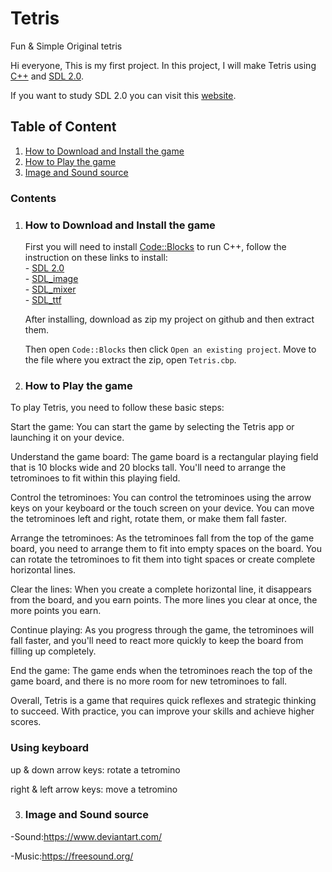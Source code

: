 # **Tetris** 

Fun & Simple Original tetris

Hi everyone, This is my first project. In this project, I will make Tetris using [C++](https://en.wikipedia.org/wiki/C++) and [SDL 2.0](https://www.libsdl.org/download-2.0.php).

If you want to study SDL 2.0 you can visit this [website](https://lazyfoo.net/tutorials/SDL/index.php).
## Table of Content
1. [How to Download and Install the game](#how-to-download-and-install-the-game)
2. [How to Play the game](#how-to-play-the-game)
3. [Image and Sound source](#image-and-sound-source)


### Contents
1. ### How to Download and Install the game

    First you will need to install [Code::Blocks](https://sourceforge.net/projects/codeblocks/files/Binaries/20.03/Windows/codeblocks-20.03mingw-setup.exe/download) to run C++, follow the instruction on these links to install:  
        - [SDL 2.0](https://www.libsdl.org/download-2.0.php)  
        - [SDL_image](https://www.libsdl.org/projects/SDL_image/)  
        - [SDL_mixer](https://www.libsdl.org/projects/SDL_mixer/)  
        - [SDL_ttf](https://www.libsdl.org/projects/SDL_ttf/)  

    After installing, download as zip my project on github and then extract them.  

    Then open `Code::Blocks` then click `Open an existing project`. Move to the file where you extract the zip, open `Tetris.cbp`.

2. ### How to Play the game   

To play Tetris, you need to follow these basic steps:

Start the game: You can start the game by selecting the Tetris app or launching it on your device.

Understand the game board: The game board is a rectangular playing field that is 10 blocks wide and 20 blocks tall. You'll need to arrange the tetrominoes to fit within this playing field.

Control the tetrominoes: You can control the tetrominoes using the arrow keys on your keyboard or the touch screen on your device. You can move the tetrominoes left and right, rotate them, or make them fall faster.

Arrange the tetrominoes: As the tetrominoes fall from the top of the game board, you need to arrange them to fit into empty spaces on the board. You can rotate the tetrominoes to fit them into tight spaces or create complete horizontal lines.

Clear the lines: When you create a complete horizontal line, it disappears from the board, and you earn points. The more lines you clear at once, the more points you earn.

Continue playing: As you progress through the game, the tetrominoes will fall faster, and you'll need to react more quickly to keep the board from filling up completely.

End the game: The game ends when the tetrominoes reach the top of the game board, and there is no more room for new tetrominoes to fall.

Overall, Tetris is a game that requires quick reflexes and strategic thinking to succeed. With practice, you can improve your skills and achieve higher scores.

### Using keyboard

up & down arrow keys: rotate a tetromino

right & left arrow keys: move a tetromino


3. ### Image and Sound source

 -Sound:https://www.deviantart.com/
 
 -Music:https://freesound.org/
